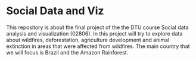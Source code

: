 # Social Data and Viz
This repository is about the final project of the the DTU course Social data analysis and visualization (02806).
In this project will try to explore data about wildfires, deforestation, agriculture development and animal extinction in areas that were affected from wildfires. The main country that we will focus is Brazil and the Amazon Rainforest.
